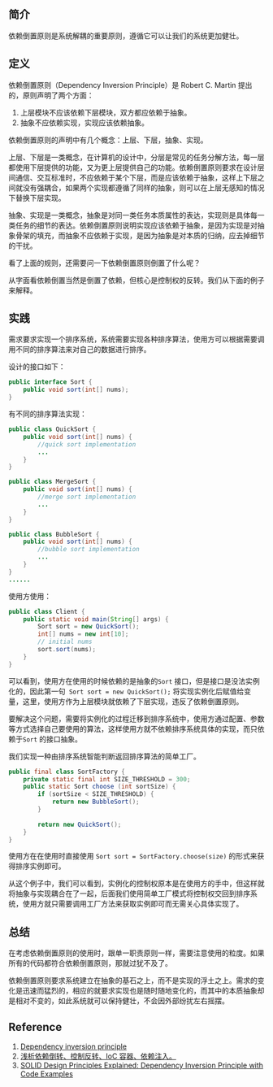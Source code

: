 ## 简介

依赖倒置原则是系统解耦的重要原则，遵循它可以让我们的系统更加健壮。

## 定义

依赖倒置原则（Dependency Inversion Principle）是 Robert C. Martin 提出的，原则声明了两个方面：
1. 上层模块不应该依赖下层模块，双方都应依赖于抽象。
2. 抽象不应依赖实现，实现应该依赖抽象。

依赖倒置原则的声明中有几个概念：上层、下层，抽象、实现。

上层、下层是一类概念，在计算机的设计中，分层是常见的任务分解方法，每一层都使用下层提供的功能，又为更上层提供自己的功能。依赖倒置原则要求在设计层间通信、交互标准时，不应依赖于某个下层，而是应该依赖于抽象，这样上下层之间就没有强耦合，如果两个实现都遵循了同样的抽象，则可以在上层无感知的情况下替换下层实现。

抽象、实现是一类概念，抽象是对同一类任务本质属性的表达，实现则是具体每一类任务的细节的表达。依赖倒置原则说明实现应该依赖于抽象，是因为实现是对抽象骨架的填充，而抽象不应依赖于实现，是因为抽象是对本质的归纳，应去掉细节的干扰。

看了上面的规则，还需要问一下依赖倒置原则倒置了什么呢？

从字面看依赖倒置当然是倒置了依赖，但核心是控制权的反转。我们从下面的例子来解释。

## 实践

需求要求实现一个排序系统，系统需要实现各种排序算法，使用方可以根据需要调用不同的排序算法来对自己的数据进行排序。

设计的接口如下：
```java
public interface Sort {
    public void sort(int[] nums);
}
```
有不同的排序算法实现：
```java
public class QuickSort {
    public void sort(int[] nums) {
        //quick sort implementation
        ...
    }
}

public class MergeSort {
    public void sort(int[] nums) {
        //merge sort implementation
        ...
    }
}

public class BubbleSort {
    public void sort(int[] nums) {
        //bubble sort implementation
        ...
    }
}
......
```

使用方使用：
```java
public class Client {
    public static void main(String[] args) {
        Sort sort = new QuickSort();
        int[] nums = new int[10];
        // initial nums
        sort.sort(nums);
    }
}
```

可以看到，使用方在使用的时候依赖的是抽象的`Sort` 接口，但是接口是没法实例化的，因此第一句` Sort sort = new QuickSort();` 将实现实例化后赋值给变量，这里，使用方作为上层模块就依赖了下层实现，违反了依赖倒置原则。

要解决这个问题，需要将实例化的过程迁移到排序系统中，使用方通过配置、参数等方式选择自己要使用的算法，这样使用方就不依赖排序系统具体的实现，而只依赖于`Sort` 的接口抽象。

我们实现一种由排序系统智能判断返回排序算法的简单工厂。
```java
public final class SortFactory {
    private static final int SIZE_THRESHOLD = 300;
    public static Sort choose (int sortSize) {
        if (sortSize < SIZE_THRESHOLD) {
            return new BubbleSort();
        }
        
        return new QuickSort();
    }
}
```

使用方在在使用时直接使用 `Sort sort = SortFactory.choose(size)` 的形式来获得排序实例即可。

从这个例子中，我们可以看到，实例化的控制权原本是在使用方的手中，但这样就将抽象与实现耦合在了一起，后面我们使用简单工厂模式将控制权交回到排序系统，使用方就只需要调用工厂方法来获取实例即可而无需关心具体实现了。

## 总结

在考虑依赖倒置原则的使用时，跟单一职责原则一样，需要注意使用的粒度。如果所有的代码都符合依赖倒置原则，那就过犹不及了。

依赖倒置原则要求系统建立在抽象的基石之上，而不是实现的浮土之上。需求的变化是迅速而猛烈的，相应的就要求实现也是随时随地变化的，而其中的本质抽象却是相对不变的，如此系统就可以保持健壮，不会因外部纷扰左右摇摆。

## Reference

1. [Dependency inversion principle](https://en.wikipedia.org/wiki/Dependency_inversion_principle)
2. [浅析依赖倒转、控制反转、IoC 容器、依赖注入。](https://learnku.com/articles/14145/rely-on-inversion-control-inversion-ioc-container-dependency-injection)
3. [SOLID Design Principles Explained: Dependency Inversion Principle with Code Examples](https://stackify.com/dependency-inversion-principle/)
